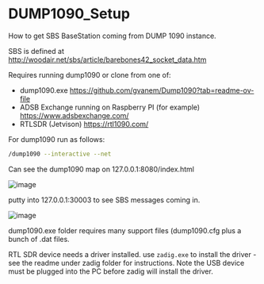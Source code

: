# DUMP1090_Setup
How to get SBS BaseStation coming from DUMP 1090 instance.

SBS is defined at http://woodair.net/sbs/article/barebones42_socket_data.htm

Requires running dump1090 or clone from one of:
- dump1090.exe https://github.com/gvanem/Dump1090?tab=readme-ov-file
- ADSB Exchange running on Raspberry PI (for example) https://www.adsbexchange.com/
- RTLSDR (Jetvison) https://rtl1090.com/

For dump1090 run as follows:
```bash
/dump1090 --interactive --net
```
Can see the dump1090 map on 127.0.0.1:8080/index.html


![image](https://github.com/user-attachments/assets/6991a283-f750-43fe-827f-5b241b68bbe4)

putty into 127.0.0.1:30003 to see SBS messages coming in. 

![image](https://github.com/user-attachments/assets/8f768ec3-d429-4f42-94a1-52d2ce411292)

dump1090.exe folder requires many support files (dump1090.cfg plus a bunch of .dat files.

RTL SDR device needs a driver installed.
use ```zadig.exe``` to install the driver - see the readme under zadig folder for instructions. Note the USB device must be plugged into the PC before zadig will install the driver.







